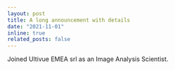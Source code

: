 ```yaml
---
layout: post
title: A long announcement with details
date: "2021-11-01"
inline: true
related_posts: false
---
```


Joined Ultivue EMEA srl as an Image Analysis Scientist.

